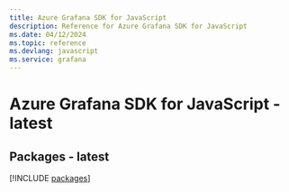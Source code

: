 ```yaml
---
title: Azure Grafana SDK for JavaScript
description: Reference for Azure Grafana SDK for JavaScript
ms.date: 04/12/2024
ms.topic: reference
ms.devlang: javascript
ms.service: grafana
---
```

# Azure Grafana SDK for JavaScript - latest
## Packages - latest
[!INCLUDE [packages](grafana-index.md)]